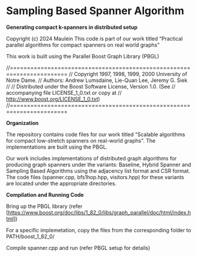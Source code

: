 # Sampling Based Spanner Algorithm
**Generating compact k-spanners in distributed setup**

Copyright (c) 2024 Maulein
This code is part of our work titled “Practical parallel algorithms for compact spanners on real world graphs"

This work is built using the Parallel Boost Graph Library (PBGL)

//=======================================================================
// Copyright 1997, 1998, 1999, 2000 University of Notre Dame.
// Authors: Andrew Lumsdaine, Lie-Quan Lee, Jeremy G. Siek
//
// Distributed under the Boost Software License, Version 1.0. (See
// accompanying file LICENSE_1_0.txt or copy at
// http://www.boost.org/LICENSE_1_0.txt)
//=======================================================================

**Organization**

The repository contains code files for our work titled “Scalable algorithms for compact low-stretch spanners on real-world graphs". The implementations are built using the PBGL. 

Our work includes implementations of distributed graph algorithms for producing graph spanners under the variants: Baseline, Hybrid Spanner and Sampling Based Algorithms using the adjacency list format and CSR format. The code files (spanner.cpp, bfs1hop.hpp, visitors.hpp) for these variants are located under the appropriate directories. 

**Compilation and Running Code** 

Bring up the PBGL library (refer [https://www.boost.org/doc/libs/1_82_0/libs/graph_parallel/doc/html/index.html])

For a specific implemetation, copy the files from the corresponding folder to PATH/boost_1_82_0/

Compile spanner.cpp and run (refer PBGL setup for details)
